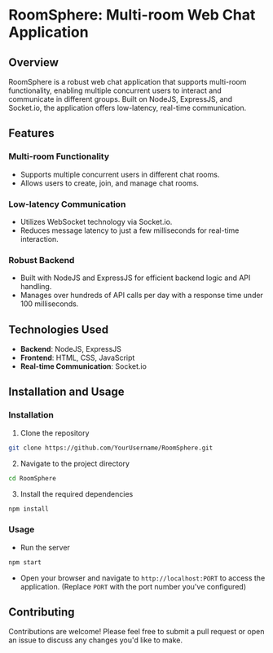 # RoomSphere: Multi-room Web Chat Application

## Overview

RoomSphere is a robust web chat application that supports multi-room functionality, enabling multiple concurrent users to interact and communicate in different groups. Built on NodeJS, ExpressJS, and Socket.io, the application offers low-latency, real-time communication.


## Features

### Multi-room Functionality
- Supports multiple concurrent users in different chat rooms.
- Allows users to create, join, and manage chat rooms.

### Low-latency Communication
- Utilizes WebSocket technology via Socket.io.
- Reduces message latency to just a few milliseconds for real-time interaction.

### Robust Backend
- Built with NodeJS and ExpressJS for efficient backend logic and API handling.
- Manages over hundreds of API calls per day with a response time under 100 milliseconds.

## Technologies Used

- **Backend**: NodeJS, ExpressJS
- **Frontend**: HTML, CSS, JavaScript
- **Real-time Communication**: Socket.io

## Installation and Usage

### Installation
1. Clone the repository
```bash
git clone https://github.com/YourUsername/RoomSphere.git
```
2. Navigate to the project directory
```bash
cd RoomSphere
```
3. Install the required dependencies
```bash
npm install
```

### Usage
- Run the server
```bash
npm start
```
- Open your browser and navigate to `http://localhost:PORT` to access the application. (Replace `PORT` with the port number you've configured)

## Contributing
Contributions are welcome! Please feel free to submit a pull request or open an issue to discuss any changes you'd like to make.


